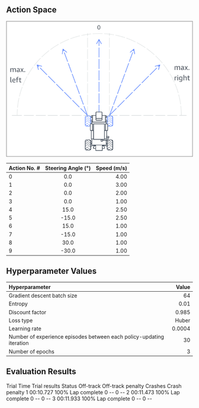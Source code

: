 #

## Action Space

![Alt text](images/action_space.png)

| Action No. #| Steering Angle (°) | Speed (m/s)|
| :---------- | :-----------:      | ----------:|
| 0           | 0.0                | 4.00       |
| 1           | 0.0                | 3.00       |
| 2           | 0.0                | 2.00       |
| 3           | 0.0                | 1.00       |
| 4           | 15.0               | 2.50       |
| 5           | -15.0              | 2.50       |
| 6           | 15.0               | 1.00       |
| 7           | -15.0              | 1.00       |
| 8           | 30.0               | 1.00       |
| 9           | -30.0              | 1.00       |

## Hyperparameter Values

| Hyperparameter                                                       | Value  |
| :----------                                                          | ------:|
| Gradient descent batch size                                          | 64     |
| Entropy                                                              | 0.01   |
| Discount factor                                                      | 0.985  |
| Loss type                                                            | Huber  |
| Learning rate                                                        | 0.0004 |
| Number of experience episodes between each policy-updating iteration | 30     |
| Number of epochs                                                     | 3      |

## Evaluation Results

Trial    Time      Trial results   Status     Off-track Off-track penalty   Crashes  Crash penalty
1    00:10.727    100%            Lap complete    0        --                  0          --
2    00:11.473    100%            Lap complete    0        --                  0          --
3    00:11.933    100%            Lap complete    0        --                  0          --
